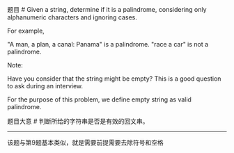 ﻿题目 #
Given a string, determine if it is a palindrome, considering only alphanumeric characters and ignoring cases.

For example,


"A man, a plan, a canal: Panama" is a palindrome.
"race a car" is not a palindrome.

Note:

Have you consider that the string might be empty? This is a good question to ask during an interview.

For the purpose of this problem, we define empty string as valid palindrome.

题目大意 #
判断所给的字符串是否是有效的回文串。

---
该题与第9题基本类似，就是需要前提需要去除符号和空格